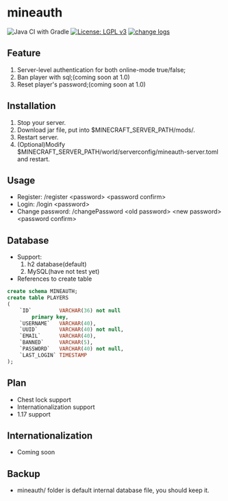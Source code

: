 # mineauth

![Java CI with Gradle](https://github.com/AethLi/mineauth/workflows/Java%20CI%20with%20Gradle/badge.svg)
[![License: LGPL v3](https://img.shields.io/badge/License-LGPL%20v3-blue.svg)](https://www.gnu.org/licenses/lgpl-3.0)
[![change logs](https://img.shields.io/badge/change%20logs-0.3.0-yellow)](change_logs.md)

## Feature
1. Server-level authentication for both online-mode true/false;
2. Ban player with sql;(coming soon at 1.0)
3. Reset player's password;(coming soon at 1.0)

## Installation
1. Stop your server.
2. Download jar file, put into $MINECRAFT_SERVER_PATH/mods/.
3. Restart server.
4. (Optional)Modify $MINECRAFT_SERVER_PATH/world/serverconfig/mineauth-server.toml and restart.

## Usage
- Register: /register \<password\> \<password confirm\>
- Login: /login \<password\>
- Change password: /changePassword \<old password\> \<new password\> \<password confirm\>

## Database
- Support: 
    1. h2 database(default) 
    2. MySQL(have not test yet)
- References to create table
```sql
create schema MINEAUTH;
create table PLAYERS
(
    `ID`         VARCHAR(36) not null
        primary key,
    `USERNAME`   VARCHAR(40),
    `UUID`       VARCHAR(40) not null,
    `EMAIL`      VARCHAR(40),
    `BANNED`     VARCHAR(5),
    `PASSWORD`   VARCHAR(40) not null,
    `LAST_LOGIN` TIMESTAMP
);
``` 

## Plan
- Chest lock support
- Internationalization support
- 1.17 support

## Internationalization
- Coming soon 

## Backup
- mineauth/ folder is default internal database file, you should keep it.
